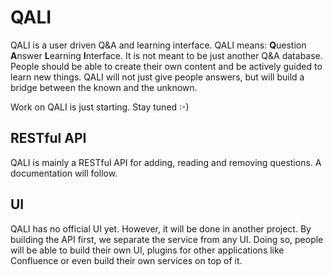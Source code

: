 # QALI

QALI is a user driven Q&amp;A and learning interface. QALI means: **Q**uestion **A**nswer **L**earning **I**nterface. It is not meant to be just another Q&A database. People should be able to create their own content and be actively guided to learn new things. QALI will not just give people answers, but will build a bridge between the known and the unknown.

Work on QALI is just starting. Stay tuned :-)

## RESTful API

QALI is mainly a RESTful API for adding, reading and removing questions. A documentation will follow.

## UI

QALI has no official UI yet. However, it will be done in another project. By building the API first, we separate the service from any UI. Doing so, people will be able to build their own UI, plugins for other applications like Confluence or even build their own services on top of it.
